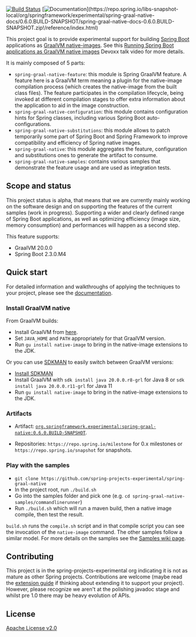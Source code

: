 [![Build Status](https://ci.spring.io/api/v1/teams/spring-graal-native/pipelines/spring-graal-native/badge)](https://ci.spring.io/teams/spring-graal-native/pipelines/spring-graal-native) [![Documentation](https://img.shields.io/badge/documentation-blue.svg")](https://repo.spring.io/libs-snapshot-local/org/springframework/experimental/spring-graal-native-docs/0.6.0.BUILD-SNAPSHOT/spring-graal-native-docs-0.6.0.BUILD-SNAPSHOT.zip!/reference/index.html)

This project goal is to provide experimental support for building [Spring Boot](https://spring.io/projects/spring-boot) applications as [GraalVM native-images](https://www.graalvm.org/docs/reference-manual/native-image/).
See this [Running Spring Boot applications as GraalVM native images](https://www.youtube.com/watch?v=3eoAxphAUIg) Devoxx talk video for more details.

It is mainly composed of 5 parts:

- `spring-graal-native-feature`: this module is Spring GraalVM feature. A feature here is a GraalVM term meaning a plugin for the native-image compilation process (which creates the native-image from the built class files). The feature participates in the compilation lifecycle, being invoked at different compilation stages to offer extra information about the application to aid in the image construction.
- `spring-graal-native-configuration`: this module contains configuration hints for Spring classes, including various Spring Boot auto-configurations.
- `spring-graal-native-substitutions`: this module allows to patch temporarily some part of Spring Boot and Spring Framework to improve compatibility and efficiency of Spring native images.
- `spring-graal-native`: this module aggregates the feature, configuration and substitutions ones to generate the artifact to consume.
- `spring-graal-native-samples`: contains various samples that demonstrate the feature usage and are used as integration tests. 

## Scope and status

This project status is alpha, that means that we are currently mainly working on the software design and on supporting the features of the current samples (work in progress).
Supporting a wider and clearly defined range of Spring Boot applications, as well as optimizing efficiency (image size, memory consumption) and performances will happen as a second step.   

This feature supports:

- GraalVM 20.0.0
- Spring Boot 2.3.0.M4

## Quick start

For detailed information and walkthroughs of applying the techniques to your project, please see the [documentation](https://repo.spring.io/libs-snapshot-local/org/springframework/experimental/spring-graal-native-docs/0.6.0.BUILD-SNAPSHOT/spring-graal-native-docs-0.6.0.BUILD-SNAPSHOT.zip!/reference/index.html).

### Install GraalVM native

From GraalVM builds:

- Install GraalVM from [here](https://github.com/graalvm/graalvm-ce-builds/releases).
- Set `JAVA_HOME` and `PATH` appropriately for that GraalVM version.
- Run `gu install native-image` to bring in the native-image extensions to the JDK.

Or you can use [SDKMAN](https://sdkman.io/) to easily switch between GraalVM versions:

- [Install SDKMAN](https://sdkman.io/install)
- Install GraalVM with `sdk install java 20.0.0.r8-grl` for Java 8 or `sdk install java 20.0.0.r11-grl` for Java 11
- Run `gu install native-image` to bring in the native-image extensions to the JDK.

### Artifacts

- Artifact: [`org.springframework.experimental:spring-graal-native:0.6.0.BUILD-SNAPSHOT`](https://repo.spring.io/snapshot/org/springframework/experimental/spring-graal-native/0.6.0.BUILD-SNAPSHOT/spring-graal-native-0.6.0.BUILD-SNAPSHOT.jar).

- Repositories: `https://repo.spring.io/milestone` for 0.x milestones or `https://repo.spring.io/snapshot` for snapshots.
 
### Play with the samples

- `git clone https://github.com/spring-projects-experimental/spring-graal-native`
- In the project root, run `./build.sh` 
- Go into the samples folder and pick one (e.g. `cd spring-graal-native-samples/commandlinerunner`)
- Run `./build.sh` which will run a maven build, then a native image compile, then test the result.

`build.sh` runs the `compile.sh` script and in that compile script you can see the invocation of the `native-image` command. The other samples follow a similar model. For more details on the samples see the [Samples wiki page](https://github.com/spring-projects-experimental/spring-graal-native/wiki/Samples).

## Contributing

This project is in the spring-projects-experimental org indicating it is not as mature as other Spring projects. Contributions are welcome (maybe read the [extension guide](https://github.com/spring-projects-experimental/spring-graal-native/wiki/ExtensionGuide) if thinking about extending it to support your project). However, please recognize we aren't at the polishing javadoc stage and whilst pre 1.0 there may be heavy evolution of APIs.


## License

[Apache License v2.0](https://www.apache.org/licenses/LICENSE-2.0)
